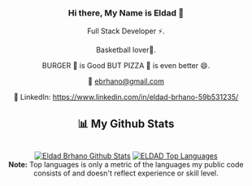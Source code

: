 <div align="center">
 
### Hi there, My Name is Eldad 👋

 Full Stack Developer ⚡.
 
 Basketball lover:basketball:.
 
 
 BURGER :hamburger: is Good BUT PIZZA :pizza: is even better 😄.



📧 ebrhano@gmail.com
 
 
💼 LinkedIn: https://www.linkedin.com/in/eldad-brhano-59b531235/

<!--
**ELDADBRHANO/ELDADBRHANO** is a ✨ _special_ ✨ repository because its `README.md` (this file) appears on your GitHub profile.

Here are some ideas to get you started:

- 🔭 I’m currently working on ...
- 🌱 I’m currently learning ...
- 👯 I’m looking to collaborate on ...
- 🤔 I’m looking for help with ...
- 💬 Ask me about ...
- 📫 How to reach me: ...
- 😄 Pronouns: ...
- ⚡ Fun fact: ...
--> 
## 📊 My Github Stats

  <br/>
    <a href="https://github.com/ELDADBRHANO/github-readme-stats"><img alt="Eldad Brhano Github Stats" src="https://github-readme-stats.vercel.app/api?username=ELDADBRHANO&show_icons=true&count_private=true&theme=react&hide_border=true&bg_color=0D1117" /></a>
  <a href="https://github.com/ELDADBRHANO/github-readme-stats"><img alt="ELDAD Top Languages" src="https://github-readme-stats.vercel.app/api/top-langs/?username=ELDADBRHANO&langs_count=8&count_private=true&layout=compact&theme=react&hide_border=true&bg_color=0D1117" /></a>
  <br/>
  <b>Note:</b> Top languages is only a metric of the languages my public code consists of and doesn't reflect experience or skill level.

<br/>
<br/>

<a href="https://github.com/ELDADBRHANO/github-readme-activity-graph"></a>

<br/>
<br/>

</p>

</div>

